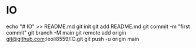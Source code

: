 # IO
echo "# IO" >> README.md
git init
git add README.md
git commit -m "first commit"
git branch -M main
git remote add origin git@github.com:leoli8559/IO.git
git push -u origin main
